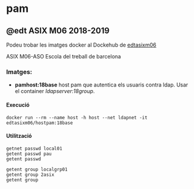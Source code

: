 # pam

## @edt ASIX M06 2018-2019


Podeu trobar les imatges docker al Dockehub de [edtasixm06](https://hub.docker.com/u/edtasixm06/)

ASIX M06-ASO Escola del treball de barcelona

### Imatges:

* **pamhost:18base** host pam que autentica els usuaris contra ldap. Usar el container *ldapserver:18group*.

#### Execució

```
docker run --rm --name host -h host --net ldapnet -it edtasixm06/hostpam:18base 
```

#### Utilització

```
getnet passwd local01
getent passwd pau
getent passwd

getent group localgrp01
getent group 2asix
getent group
```

